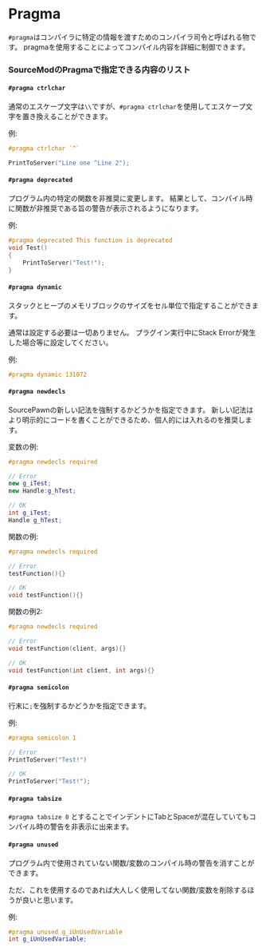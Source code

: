 # Pragma

`#pragma`はコンパイラに特定の情報を渡すためのコンパイラ司令と呼ばれる物です。
pragmaを使用することによってコンパイル内容を詳細に制御できます。

### SourceModのPragmaで指定できる内容のリスト

#### `#pragma ctrlchar`
通常のエスケープ文字は`\\`ですが、`#pragma ctrlchar`を使用してエスケープ文字を置き換えることができます。

例:
```C++
#pragma ctrlchar `^`

PrintToServer("Line one ^Line 2");
```

#### `#pragma deprecated`
プログラム内の特定の関数を非推奨に変更します。
結果として、コンパイル時に関数が非推奨である旨の警告が表示されるようになります。

例:
```C++
#pragma deprecated This function is deprecated
void Test()
{
    PrintToServer("Test!");
}
```

#### `#pragma dynamic`
スタックとヒープのメモリブロックのサイズをセル単位で指定することができます。

通常は設定する必要は一切ありません。 プラグイン実行中にStack Errorが発生した場合等に設定してください。

例:
```C++
#pragma dynamic 131072
```

#### `#pragma newdecls`
SourcePawnの新しい記法を強制するかどうかを指定できます。
新しい記法はより明示的にコードを書くことができるため、個人的には入れるのを推奨します。

変数の例:
```C++
#pragma newdecls required

// Error
new g_iTest;
new Handle:g_hTest;

// OK
int g_iTest;
Handle g_hTest;
```

関数の例:
```C++
#pragma newdecls required

// Error
testFunction(){}

// OK
void testFunction(){}

```

関数の例2:
```C++
#pragma newdecls required

// Error
void testFunction(client, args){}

// OK
void testFunction(int client, int args){}
```


#### `#pragma semicolon`
行末に`;`を強制するかどうかを指定できます。

例:
```C++
#pragma semicolon 1

// Error
PrintToServer("Test!")

// OK
PrintToServer("Test!");
```

#### `#pragma tabsize`
`#pragma tabsize 0` とすることでインデントにTabとSpaceが混在していてもコンパイル時の警告を非表示に出来ます。

#### `#pragma unused`
プログラム内で使用されていない関数/変数のコンパイル時の警告を消すことができます。

ただ、これを使用するのであれば大人しく使用してない関数/変数を削除するほうが良いと思います。

例:
```C++
#pragma unused g_iUnUsedVariable
int g_iUnUsedVariable;
```

